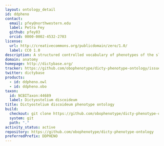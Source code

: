 ```yaml
---
layout: ontology_detail
id: ddpheno
contact:
  email: pfey@northwestern.edu
  label: Petra Fey
  github: pfey03
  orcid: 0000-0002-4532-2703
license:
  url: http://creativecommons.org/publicdomain/zero/1.0/
  label: CC0 1.0
description: A structured controlled vocabulary of phenotypes of the slime-mould <i>Dictyostelium discoideum</i>.
domain: anatomy
homepage: http://dictybase.org/
tracker: https://github.com/obophenotype/dicty-phenotype-ontology/issues
twitter: dictybase
products:
  - id: ddpheno.owl
  - id: ddpheno.obo
taxon:
  id: NCBITaxon:44689
  label: Dictyostelium discoideum
title: Dictyostelium discoideum phenotype ontology
build:
  checkout: git clone https://github.com/obophenotype/dicty-phenotype-ontology.git
  system: git
  path: "."
activity_status: active
repository: https://github.com/obophenotype/dicty-phenotype-ontology
preferredPrefix: DDPHENO
---
```

